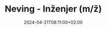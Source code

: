 ---
title: "Neving - Inženjer (m/ž)"
date: 2024-04-21T08:11:00+02:00
draft: false
featured_image: "/images/featured/scott-blake-x-ghf9LjrVg-unsplash.jpg"
summary: Lorem ipsum dolor sit amet, consectetur adipiscing elit. Sed cursus, odio nec venenatis lacinia, lacus lectus varius nisi, in tristique mi purus ut libero.
description: Lorem ipsum dolor sit amet, consectetur adipiscing elit. Sed cursus, odio nec venenatis lacinia, lacus lectus varius nisi, in tristique mi purus ut libero. Vestibulum vel convallis felis. Ut finibus lorem vestibulum lobortis rhoncus.
location: Zagreb
---